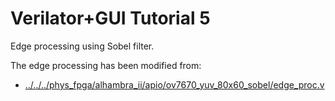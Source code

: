 # Verilator+GUI Tutorial 5

Edge processing using Sobel filter.

The edge processing has been modified from:

* [../../../phys_fpga/alhambra_ii/apio/ov7670_yuv_80x60_sobel/edge_proc.v](../../../phys_fpga/alhambra_ii/apio/ov7670_yuv_80x60_sobel/edge_proc.v)




